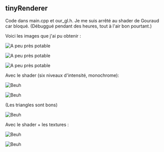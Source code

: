## tinyRenderer

Code dans main.cpp et our_gl.h.
Je me suis arrêté au shader de Gouraud car bloqué. (Débuggué pendant des heures, tout à l'air bon pourtant.)

Voici les images que j'ai pu obtenir :

![A peu près potable](/img/ok1.png)

![A peu près potable](/img/ok2.png)

![A peu près potable](/img/ok3.png)

Avec le shader (six niveaux d'intensité, monochrome):

![Beuh](/img/gouraud.png)

![Beuh](/img/gouraud_dia.png)

(Les triangles sont bons)

![Beuh](/img/gouraud_triangles.png)

Avec le shader + les textures :

![Beuh](/img/gouraud_head_tex.png)

![Beuh](/img/gouraud_dia_tex.png)

